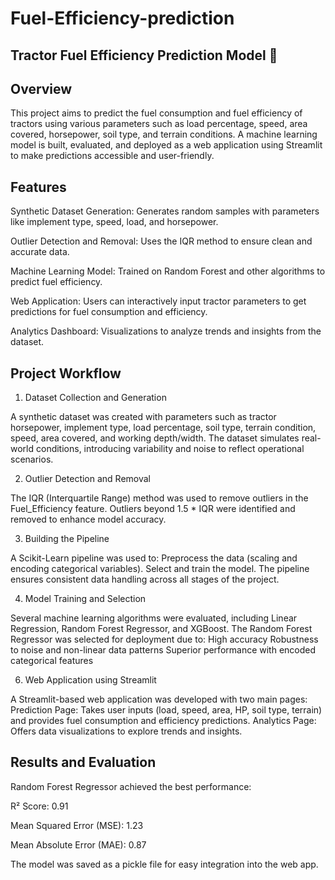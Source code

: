 # Fuel-Efficiency-prediction


## Tractor Fuel Efficiency Prediction Model 🚜

## Overview

This project aims to predict the fuel consumption and fuel efficiency of tractors using various parameters such as load percentage, speed, area covered, horsepower, soil type, and terrain conditions. A machine learning model is built, evaluated, and deployed as a web application using Streamlit to make predictions accessible and user-friendly.



## Features
Synthetic Dataset Generation: Generates random samples with parameters like implement type, speed, load, and horsepower.

Outlier Detection and Removal: Uses the IQR method to ensure clean and accurate data.

Machine Learning Model: Trained on Random Forest and other algorithms to predict fuel efficiency.

Web Application: Users can interactively input tractor parameters to get predictions for fuel consumption and efficiency.

Analytics Dashboard: Visualizations to analyze trends and insights from the dataset.


## Project Workflow
1. Dataset Collection and Generation

A synthetic dataset was created with parameters such as tractor horsepower, implement type, load percentage, soil type, terrain condition, speed, area covered, and working depth/width.
The dataset simulates real-world conditions, introducing variability and noise to reflect operational scenarios.

2. Outlier Detection and Removal

The IQR (Interquartile Range) method was used to remove outliers in the Fuel_Efficiency feature.
Outliers beyond 1.5 * IQR were identified and removed to enhance model accuracy.

3. Building the Pipeline

A Scikit-Learn pipeline was used to:
Preprocess the data (scaling and encoding categorical variables).
Select and train the model.
The pipeline ensures consistent data handling across all stages of the project.

4. Model Training and Selection

Several machine learning algorithms were evaluated, including Linear Regression, Random Forest Regressor, and XGBoost.
The Random Forest Regressor was selected for deployment due to:
High accuracy
Robustness to noise and non-linear data patterns
Superior performance with encoded categorical features

6. Web Application using Streamlit

A Streamlit-based web application was developed with two main pages:
Prediction Page: Takes user inputs (load, speed, area, HP, soil type, terrain) and provides fuel consumption and efficiency predictions.
Analytics Page: Offers data visualizations to explore trends and insights.



## Results and Evaluation

Random Forest Regressor achieved the best performance:

R² Score: 0.91

Mean Squared Error (MSE): 1.23

Mean Absolute Error (MAE): 0.87

The model was saved as a pickle file for easy integration into the web app.

